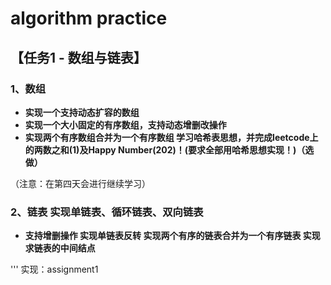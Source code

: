 # algorithm practice
## 【任务1 - 数组与链表】 
### 1、数组 
* **实现一个支持动态扩容的数组**
* **实现一个大小固定的有序数组，支持动态增删改操作**
* **实现两个有序数组合并为一个有序数组 学习哈希表思想，并完成leetcode上的两数之和(1)及Happy Number(202)！(要求全部用哈希思想实现！)（选做）**

（注意：在第四天会进行继续学习）
### 2、链表 实现单链表、循环链表、双向链表
* **支持增删操作 实现单链表反转 实现两个有序的链表合并为一个有序链表 实现求链表的中间结点**

''' 实现：assignment1

